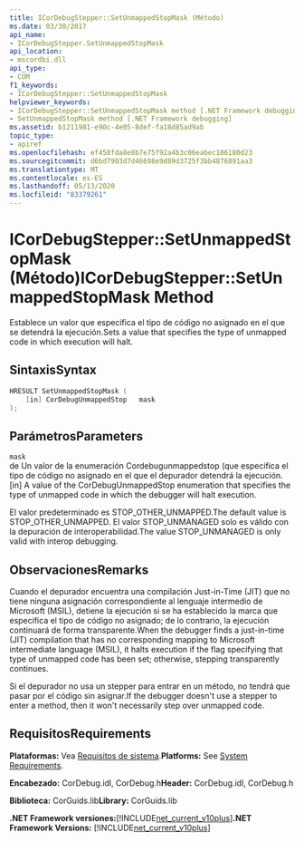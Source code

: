 ```yaml
---
title: ICorDebugStepper::SetUnmappedStopMask (Método)
ms.date: 03/30/2017
api_name:
- ICorDebugStepper.SetUnmappedStopMask
api_location:
- mscordbi.dll
api_type:
- COM
f1_keywords:
- ICorDebugStepper::SetUnmappedStopMask
helpviewer_keywords:
- ICorDebugStepper::SetUnmappedStopMask method [.NET Framework debugging]
- SetUnmappedStopMask method [.NET Framework debugging]
ms.assetid: b1211981-e90c-4e05-8def-fa18d85ad9ab
topic_type:
- apiref
ms.openlocfilehash: ef458fda8e8b7e75f92a4b3c06eabec106180d23
ms.sourcegitcommit: d6bd7903d7d46698e9d89d3725f3bb4876891aa3
ms.translationtype: MT
ms.contentlocale: es-ES
ms.lasthandoff: 05/13/2020
ms.locfileid: "83379261"
---
```

# <a name="icordebugsteppersetunmappedstopmask-method"></a><span data-ttu-id="00242-102">ICorDebugStepper::SetUnmappedStopMask (Método)</span><span class="sxs-lookup"><span data-stu-id="00242-102">ICorDebugStepper::SetUnmappedStopMask Method</span></span>
<span data-ttu-id="00242-103">Establece un valor que especifica el tipo de código no asignado en el que se detendrá la ejecución.</span><span class="sxs-lookup"><span data-stu-id="00242-103">Sets a value that specifies the type of unmapped code in which execution will halt.</span></span>  
  
## <a name="syntax"></a><span data-ttu-id="00242-104">Sintaxis</span><span class="sxs-lookup"><span data-stu-id="00242-104">Syntax</span></span>  
  
```cpp  
HRESULT SetUnmappedStopMask (  
    [in] CorDebugUnmappedStop   mask  
);  
```  
  
## <a name="parameters"></a><span data-ttu-id="00242-105">Parámetros</span><span class="sxs-lookup"><span data-stu-id="00242-105">Parameters</span></span>  
 `mask`  
 <span data-ttu-id="00242-106">de Un valor de la enumeración Cordebugunmappedstop (que especifica el tipo de código no asignado en el que el depurador detendrá la ejecución.</span><span class="sxs-lookup"><span data-stu-id="00242-106">[in] A value of the CorDebugUnmappedStop enumeration that specifies the type of unmapped code in which the debugger will halt execution.</span></span>  
  
 <span data-ttu-id="00242-107">El valor predeterminado es STOP_OTHER_UNMAPPED.</span><span class="sxs-lookup"><span data-stu-id="00242-107">The default value is STOP_OTHER_UNMAPPED.</span></span> <span data-ttu-id="00242-108">El valor STOP_UNMANAGED solo es válido con la depuración de interoperabilidad.</span><span class="sxs-lookup"><span data-stu-id="00242-108">The value STOP_UNMANAGED is only valid with interop debugging.</span></span>  
  
## <a name="remarks"></a><span data-ttu-id="00242-109">Observaciones</span><span class="sxs-lookup"><span data-stu-id="00242-109">Remarks</span></span>  
 <span data-ttu-id="00242-110">Cuando el depurador encuentra una compilación Just-in-Time (JIT) que no tiene ninguna asignación correspondiente al lenguaje intermedio de Microsoft (MSIL), detiene la ejecución si se ha establecido la marca que especifica el tipo de código no asignado; de lo contrario, la ejecución continuará de forma transparente.</span><span class="sxs-lookup"><span data-stu-id="00242-110">When the debugger finds a just-in-time (JIT) compilation that has no corresponding mapping to Microsoft intermediate language (MSIL), it halts execution if the flag specifying that type of unmapped code has been set; otherwise, stepping transparently continues.</span></span>  
  
 <span data-ttu-id="00242-111">Si el depurador no usa un stepper para entrar en un método, no tendrá que pasar por el código sin asignar.</span><span class="sxs-lookup"><span data-stu-id="00242-111">If the debugger doesn't use a stepper to enter a method, then it won't necessarily step over unmapped code.</span></span>  
  
## <a name="requirements"></a><span data-ttu-id="00242-112">Requisitos</span><span class="sxs-lookup"><span data-stu-id="00242-112">Requirements</span></span>  
 <span data-ttu-id="00242-113">**Plataformas:** Vea [Requisitos de sistema](../../get-started/system-requirements.md).</span><span class="sxs-lookup"><span data-stu-id="00242-113">**Platforms:** See [System Requirements](../../get-started/system-requirements.md).</span></span>  
  
 <span data-ttu-id="00242-114">**Encabezado:** CorDebug.idl, CorDebug.h</span><span class="sxs-lookup"><span data-stu-id="00242-114">**Header:** CorDebug.idl, CorDebug.h</span></span>  
  
 <span data-ttu-id="00242-115">**Biblioteca:** CorGuids.lib</span><span class="sxs-lookup"><span data-stu-id="00242-115">**Library:** CorGuids.lib</span></span>  
  
 <span data-ttu-id="00242-116">**.NET Framework versiones:**[!INCLUDE[net_current_v10plus](../../../../includes/net-current-v10plus-md.md)]</span><span class="sxs-lookup"><span data-stu-id="00242-116">**.NET Framework Versions:** [!INCLUDE[net_current_v10plus](../../../../includes/net-current-v10plus-md.md)]</span></span>
